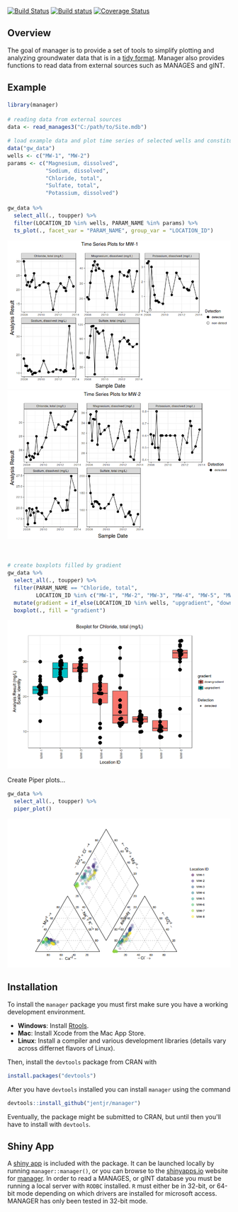 
<!-- README.md is generated from README.Rmd. Please edit that file -->
[![Build Status](https://travis-ci.org/jentjr/manager.svg?branch=master)](https://travis-ci.org/jentjr/manager) [![Build status](https://ci.appveyor.com/api/projects/status/wmatiqqb5e8v01lp/branch/master?svg=true)](https://ci.appveyor.com/project/jentjr/manager/branch/master) [![Coverage Status](https://img.shields.io/codecov/c/github/jentjr/manager/master.svg)](https://codecov.io/github/jentjr/manager?branch=master)

Overview
--------

The goal of manager is to provide a set of tools to simplify plotting and analyzing groundwater data that is in a [tidy format](https://cran.r-project.org/web/packages/tidyr/vignettes/tidy-data.html). Manager also provides functions to read data from external sources such as MANAGES and gINT.

Example
-------

``` r
library(manager)

# reading data from external sources
data <- read_manages3("C:/path/to/Site.mdb")
```

``` r
# load example data and plot time series of selected wells and constituents
data("gw_data")
wells <- c("MW-1", "MW-2")
params <- c("Magnesium, dissolved", 
            "Sodium, dissolved", 
            "Chloride, total", 
            "Sulfate, total", 
            "Potassium, dissolved")

gw_data %>%
  select_all(., toupper) %>%
  filter(LOCATION_ID %in% wells, PARAM_NAME %in% params) %>%
  ts_plot(., facet_var = "PARAM_NAME", group_var = "LOCATION_ID")
```

![](README-unnamed-chunk-3-1.png)![](README-unnamed-chunk-3-2.png)

``` r


# create boxplots filled by gradient
gw_data %>% 
  select_all(., toupper) %>%
  filter(PARAM_NAME == "Chloride, total", 
         LOCATION_ID %in% c("MW-1", "MW-2", "MW-3", "MW-4", "MW-5", "MW-6", "MW-7", "MW-8")) %>%
  mutate(gradient = if_else(LOCATION_ID %in% wells, "upgradient", "downgradient")) %>% 
  boxplot(., fill = "gradient")
```

![](README-unnamed-chunk-3-3.png)

Create Piper plots...

``` r
gw_data %>%
  select_all(., toupper) %>%
  piper_plot()
```

![](README-unnamed-chunk-4-1.png)

Installation
------------

To install the `manager` package you must first make sure you have a working development environment.

-   **Windows**: Install [Rtools](http://cran.r-project.org/bin/windows/Rtools/).
-   **Mac**: Install Xcode from the Mac App Store.
-   **Linux**: Install a compiler and various development libraries (details vary across differnet flavors of Linux).

Then, install the `devtools` package from CRAN with

``` r
install.packages("devtools")
```

After you have `devtools` installed you can install `manager` using the command

``` r
devtools::install_github("jentjr/manager")
```

Eventually, the package might be submitted to CRAN, but until then you'll have to install with `devtools`.

Shiny App
---------

A [shiny app](http://shiny.rstudio.com) is included with the package. It can be launched locally by running `manager::manager()`, or you can browse to the [shinyapps.io](http://shinyapps.io) website for [manager](http://jentjr.shinyapps.io/manager). In order to read a MANAGES, or gINT database you must be running a local server with `RODBC` installed. `R` must either be in 32-bit, or 64-bit mode depending on which drivers are installed for microsoft access. MANAGER has only been tested in 32-bit mode.
